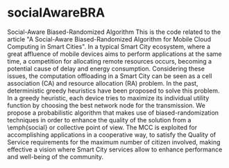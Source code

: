 # socialAwareBRA
Social-Aware Biased-Randomized Algorithm
This is the code related to the article "A Social-Aware Biased-Randomized Algorithm for Mobile Cloud Computing in Smart Cities".
In a typical Smart City ecosystem, where a great affluence of mobile devices aims to perform applications at the same time, a competition for allocating remote resources occurs, becoming a potential cause of delay and energy consumption.
Considering these issues, the computation offloading in a Smart City can be seen as a cell association (CA) and resource allocation (RA) problem. In the past, deterministic greedy heuristics have been proposed to solve this problem. 
In a greedy heuristic, each device tries to maximize its individual utility function by choosing the best network node for the transmission. 
We propose a probabilistic algorithm that makes use of biased-randomization techniques in order to enhance the quality of the solution from a \emph{social} or collective point of view. 
The MCC is exploited for accomplishing applications in a cooperative way, to satisfy the Quality of Service requirements for the maximum number of citizen involved, making effective a vision where Smart City services allow to enhance performance and well-being of the community.
